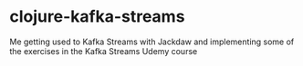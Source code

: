# clojure-kafka-streams

Me getting used to Kafka Streams with Jackdaw and implementing some of the exercises in the Kafka Streams Udemy course

